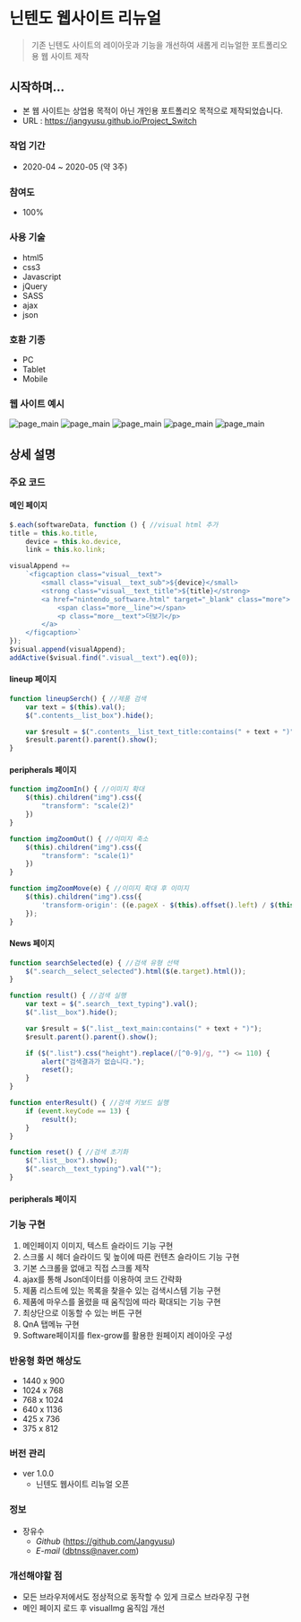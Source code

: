 # 닌텐도 웹사이트 리뉴얼
> 기존 닌텐도 사이트의 레이아웃과 기능을 개선하여 새롭게 리뉴얼한 포트폴리오용 웹 사이트 제작

## 시작하며...
* 본 웹 사이트는 상업용 목적이 아닌 개인용 포트폴리오 목적으로 제작되었습니다.
* URL : https://jangyusu.github.io/Project_Switch

### 작업 기간
* 2020-04 ~ 2020-05 (약 3주)

### 참여도
* 100%

### 사용 기술
* html5
* css3
* Javascript
* jQuery
* SASS
* ajax
* json

### 호환 기종
* PC
* Tablet
* Mobile

### 웹 사이트 예시
![page_main](https://github.com/Jangyusu/project_portfolio/blob/master/readme/img/index_01.jpg)
![page_main](https://github.com/Jangyusu/project_portfolio/blob/master/readme/img/menu_01.jpg)
![page_main](https://github.com/Jangyusu/project_portfolio/blob/master/readme/img/work_04.jpg)
![page_main](https://github.com/Jangyusu/project_portfolio/blob/master/readme/img/about_01.jpg)
![page_main](https://github.com/Jangyusu/project_portfolio/blob/master/readme/img/contact_01.jpg)

## 상세 설명
### 주요 코드
#### 메인 페이지
```javascript
$.each(softwareData, function () { //visual html 추가
title = this.ko.title,
    device = this.ko.device,
    link = this.ko.link;

visualAppend +=
    `<figcaption class="visual__text">
        <small class="visual__text_sub">${device}</small>
        <strong class="visual__text_title">${title}</strong>
        <a href="nintendo_software.html" target="_blank" class="more">
            <span class="more__line"></span>
            <p class="more__text">더보기</p>
        </a>
    </figcaption>`
});
$visual.append(visualAppend);
addActive($visual.find(".visual__text").eq(0));
```

#### lineup 페이지
```javascript
function lineupSerch() { //제품 검색
    var text = $(this).val();
    $(".contents__list_box").hide();

    var $result = $(".contents__list_text_title:contains(" + text + ")");
    $result.parent().parent().show();
}
```

#### peripherals 페이지
```javascript
function imgZoomIn() { //이미지 확대
    $(this).children("img").css({
        "transform": "scale(2)"
    })
}

function imgZoomOut() { //이미지 축소
    $(this).children("img").css({
        "transform": "scale(1)"
    })
}

function imgZoomMove(e) { //이미지 확대 후 이미지
    $(this).children("img").css({
        'transform-origin': ((e.pageX - $(this).offset().left) / $(this).width()) * 100 + '% ' + ((e.pageY - $(this).offset().top) / $(this).height()) * 100 + '%'
    });
}
```

#### News 페이지
```javascript
function searchSelected(e) { //검색 유형 선택
    $(".search__select_selected").html($(e.target).html());
}

function result() { //검색 실행
    var text = $(".search__text_typing").val();
    $(".list__box").hide();

    var $result = $(".list__text_main:contains(" + text + ")");
    $result.parent().parent().show();

    if ($(".list").css("height").replace(/[^0-9]/g, "") <= 110) {
        alert("검색결과가 없습니다.");
        reset();
    }
}

function enterResult() { //검색 키보드 실행
    if (event.keyCode == 13) {
        result();
    }
}

function reset() { //검색 초기화
    $(".list__box").show();
    $(".search__text_typing").val("");
}
```

#### peripherals 페이지

### 기능 구현
1. 메인페이지 이미지, 텍스트 슬라이드 기능 구현
2. 스크롤 시 헤더 슬라이드 및 높이에 따른 컨텐츠 슬라이드 기능 구현
3. 기본 스크롤을 없애고 직접 스크롤 제작
4. ajax를 통해 Json데이터를 이용하여 코드 간략화
5. 제품 리스트에 있는 목록을 찾을수 있는 검색시스템 기능 구현
6. 제품에 마우스를 올렸을 때 움직임에 따라 확대되는 기능 구현
7. 최상단으로 이동할 수 있는 버튼 구현
8. QnA 탭메뉴 구현
9. Software페이지를 flex-grow를 활용한 원페이지 레이아웃 구성

### 반응형 화면 해상도
* 1440 x 900
* 1024 x 768
* 768 x 1024
* 640 x 1136
* 425 x 736
* 375 x 812

### 버전 관리
* ver 1.0.0
  * 닌텐도 웹사이트 리뉴얼 오픈

### 정보
* 장유수
  * *Github* (https://github.com/Jangyusu)
  * *E-mail* (dbtnss@naver.com)

### 개선해야할 점
* 모든 브라우저에서도 정상적으로 동작할 수 있게 크로스 브라우징 구현
* 메인 페이지 로드 후 visualImg 움직임 개선
